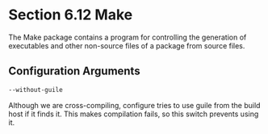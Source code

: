 # Section 6.12 Make

The Make package contains a program for controlling the generation of
executables and other non-source files of a package from source files.

## Configuration Arguments
```bash
--without-guile
```
Although we are cross-compiling, configure tries to use guile from the build
host if it finds it. This makes compilation fails, so this switch prevents using
it.
